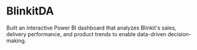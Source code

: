 # BlinkitDA
 Built an interactive Power BI dashboard that analyzes Blinkit's sales, delivery performance, and product trends to enable data-driven decision-making.
